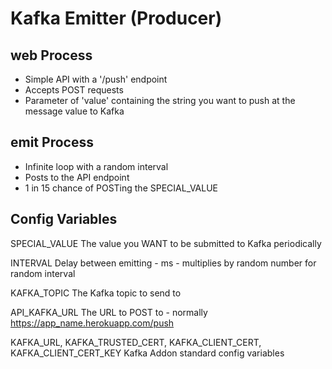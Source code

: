 # Kafka Emitter (Producer)

## web Process
- Simple API with a '/push' endpoint
- Accepts POST requests
- Parameter of 'value' containing the string you want to push at the message value to Kafka

## emit Process
- Infinite loop with a random interval
- Posts to the API endpoint
- 1 in 15 chance of POSTing the SPECIAL_VALUE

## Config Variables

SPECIAL_VALUE
  The value you WANT to be submitted to Kafka periodically
  
INTERVAL
  Delay between emitting - ms - multiplies by random number for random interval

KAFKA_TOPIC
  The Kafka topic to send to
  
API_KAFKA_URL
  The URL to POST to - normally https://app_name.herokuapp.com/push
  
KAFKA_URL, KAFKA_TRUSTED_CERT, KAFKA_CLIENT_CERT, KAFKA_CLIENT_CERT_KEY
  Kafka Addon standard config variables